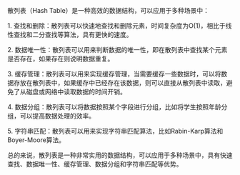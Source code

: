 散列表（Hash Table）是一种高效的数据结构，可以应用于多种场景中：  
  
1. 查找和删除：散列表可以快速地查找和删除元素，时间复杂度为O(1)，相比于线性查找和二分查找等算法，具有更快的速度。  
  
2. 数据唯一性：散列表可以用来判断数据的唯一性，即在散列表中查找某个元素是否存在，如果存在则说明数据重复。  
  
3. 缓存管理：散列表可以用来实现缓存管理，当需要缓存一些数据时，可以将数据存放在散列表中，如果缓存中已经存在该数据，则可以直接从散列表中读取，避免了从磁盘或网络中读取数据的时间开销。  
  
4. 数据分组：散列表可以将数据按照某个字段进行分组，比如将学生按照年龄分组，可以提高数据处理的效率。  
  
5. 字符串匹配：散列表可以用来实现字符串匹配算法，比如Rabin-Karp算法和Boyer-Moore算法。  
  
总的来说，散列表是一种非常实用的数据结构，可以应用于多种场景中，具有快速查找、数据唯一性、缓存管理、数据分组和字符串匹配等优势。